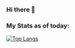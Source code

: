 ### Hi there 👋

<!--
**Robomez/Robomez** is a ✨ _special_ ✨ repository because its `README.md` (this file) appears on your GitHub profile.

Here are some ideas to get you started:

- 🔭 I’m currently working on ...
- 🌱 I’m currently learning ...
- 👯 I’m looking to collaborate on ...
- 🤔 I’m looking for help with ...
- 💬 Ask me about ...
- 📫 How to reach me: ...
- 😄 Pronouns: ...
- ⚡ Fun fact: ...
-->

### My Stats as of today:
[![Top Langs](https://github-readme-stats.vercel.app/api/top-langs/?username=Robomez&hide=javascript&theme=transparent)](https://github.com/anuraghazra/github-readme-stats)
